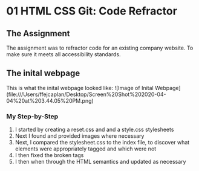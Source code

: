 # 01 HTML CSS Git: Code Refractor

## The Assignment 
The assignment was to refractor code for an existing company website. To make sure it meets all accessibility standards. 

## The inital webpage
This is what the inital webpage looked like:
![Image of Inital Webpage] 
(file:///Users/ffejcaplan/Desktop/Screen%20Shot%202020-04-04%20at%203.44.05%20PM.png)

### My Step-by-Step
1. I started by creating a reset.css and and a style.css stylesheets
1. Next I found and provided images where necessary
1. Next, I compared the stylesheet.css to the index file, to discover what elements were appropriately tagged and which were not
1. I then fixed the broken tags
1. I then when through the HTML semantics and updated as necessary

